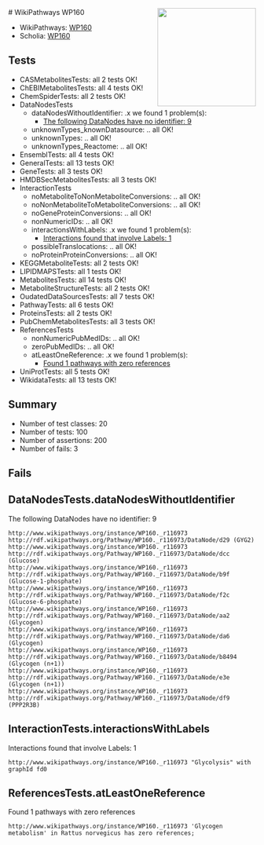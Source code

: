 <img style="float: right; width: 200px" src="https://upload.wikimedia.org/wikipedia/commons/thumb/8/83/Wplogo_with_text_500.png/640px-Wplogo_with_text_500.png" />
# WikiPathways WP160

* WikiPathways: [WP160](https://new.wikipathways.org/pathways/WP160)
* Scholia: [WP160](https://scholia.toolforge.org/wikipathways/WP160)
## Tests
* CASMetabolitesTests: all 2 tests OK!
* ChEBIMetabolitesTests: all 4 tests OK!
* ChemSpiderTests: all 2 tests OK!
* DataNodesTests
    * dataNodesWithoutIdentifier: .x we found 1 problem(s):
        * [The following DataNodes have no identifier: 9](#d2d32fa8)
    * unknownTypes_knownDatasource: .. all OK!
    * unknownTypes: .. all OK!
    * unknownTypes_Reactome: .. all OK!
* EnsemblTests: all 4 tests OK!
* GeneralTests: all 13 tests OK!
* GeneTests: all 3 tests OK!
* HMDBSecMetabolitesTests: all 3 tests OK!
* InteractionTests
    * noMetaboliteToNonMetaboliteConversions: .. all OK!
    * noNonMetaboliteToMetaboliteConversions: .. all OK!
    * noGeneProteinConversions: .. all OK!
    * nonNumericIDs: .. all OK!
    * interactionsWithLabels: .x we found 1 problem(s):
        * [Interactions found that involve Labels: 1](#630d2678)
    * possibleTranslocations: .. all OK!
    * noProteinProteinConversions: .. all OK!
* KEGGMetaboliteTests: all 2 tests OK!
* LIPIDMAPSTests: all 1 tests OK!
* MetabolitesTests: all 14 tests OK!
* MetaboliteStructureTests: all 2 tests OK!
* OudatedDataSourcesTests: all 7 tests OK!
* PathwayTests: all 6 tests OK!
* ProteinsTests: all 2 tests OK!
* PubChemMetabolitesTests: all 3 tests OK!
* ReferencesTests
    * nonNumericPubMedIDs: .. all OK!
    * zeroPubMedIDs: .. all OK!
    * atLeastOneReference: .x we found 1 problem(s):
        * [Found 1 pathways with zero references](#35eb778e)
* UniProtTests: all 5 tests OK!
* WikidataTests: all 13 tests OK!


## Summary

* Number of test classes: 20
* Number of tests: 100
* Number of assertions: 200
* Number of fails: 3

## Fails

<a name="d2d32fa8" />

## DataNodesTests.dataNodesWithoutIdentifier

The following DataNodes have no identifier: 9
```
http://www.wikipathways.org/instance/WP160._r116973 http://rdf.wikipathways.org/Pathway/WP160._r116973/DataNode/d29 (GYG2)
http://www.wikipathways.org/instance/WP160._r116973 http://rdf.wikipathways.org/Pathway/WP160._r116973/DataNode/dcc (Glucose)
http://www.wikipathways.org/instance/WP160._r116973 http://rdf.wikipathways.org/Pathway/WP160._r116973/DataNode/b9f (Glucose-1-phosphate)
http://www.wikipathways.org/instance/WP160._r116973 http://rdf.wikipathways.org/Pathway/WP160._r116973/DataNode/f2c (Glucose-6-phosphate)
http://www.wikipathways.org/instance/WP160._r116973 http://rdf.wikipathways.org/Pathway/WP160._r116973/DataNode/aa2 (Glycogen)
http://www.wikipathways.org/instance/WP160._r116973 http://rdf.wikipathways.org/Pathway/WP160._r116973/DataNode/da6 (Glycogen)
http://www.wikipathways.org/instance/WP160._r116973 http://rdf.wikipathways.org/Pathway/WP160._r116973/DataNode/b8494 (Glycogen (n+1))
http://www.wikipathways.org/instance/WP160._r116973 http://rdf.wikipathways.org/Pathway/WP160._r116973/DataNode/e3e (Glycogen (n+1))
http://www.wikipathways.org/instance/WP160._r116973 http://rdf.wikipathways.org/Pathway/WP160._r116973/DataNode/df9 (PPP2R3B)
```

<a name="630d2678" />

## InteractionTests.interactionsWithLabels

Interactions found that involve Labels: 1
```
http://www.wikipathways.org/instance/WP160._r116973 "Glycolysis" with graphId fd0
```

<a name="35eb778e" />

## ReferencesTests.atLeastOneReference

Found 1 pathways with zero references
```
http://www.wikipathways.org/instance/WP160._r116973 'Glycogen metabolism' in Rattus norvegicus has zero references; 
```

